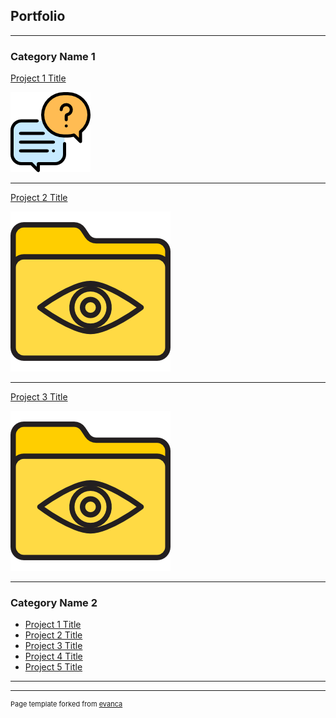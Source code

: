 ## Portfolio

---



### Category Name 1 

[Project 1 Title](/sample_page)

<img src="images/conversation.png?raw=true"/>

---
[Project 2 Title](/pdf/sample_presentation.pdf)

<img src="images/folder.png?raw=true"/>

---
[Project 3 Title](http://example.com/)

<img src="images/folder.png?raw=true"/>

---

### Category Name 2

- [Project 1 Title](http://example.com/)
- [Project 2 Title](http://example.com/)
- [Project 3 Title](http://example.com/)
- [Project 4 Title](http://example.com/)
- [Project 5 Title](http://example.com/)

---




---
<p style="font-size:11px">Page template forked from <a href="https://github.com/evanca/quick-portfolio">evanca</a></p>
<!-- Remove above link if you don't want to attibute -->
